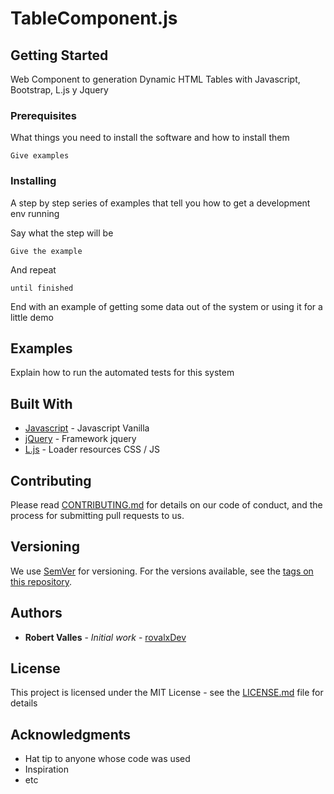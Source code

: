 # TableComponent.js

## Getting Started

Web Component to generation Dynamic HTML Tables with Javascript, Bootstrap, L.js y Jquery

### Prerequisites

What things you need to install the software and how to install them

```
Give examples
```

### Installing

A step by step series of examples that tell you how to get a development env running

Say what the step will be

```
Give the example
```

And repeat

```
until finished
```

End with an example of getting some data out of the system or using it for a little demo

## Examples

Explain how to run the automated tests for this system

## Built With

* [Javascript](http://javascript.js) - Javascript Vanilla
* [jQuery](https://jquery.org/) - Framework jquery
* [L.js](https://l.js) - Loader resources CSS / JS

## Contributing

Please read [CONTRIBUTING.md](https://gist.github.com/PurpleBooth/b24679402957c63ec426) for details on our code of conduct, and the process for submitting pull requests to us.

## Versioning

We use [SemVer](http://semver.org/) for versioning. For the versions available, see the [tags on this repository](https://github.com/your/project/tags). 

## Authors

* **Robert Valles** - *Initial work* - [rovalxDev](https://github.com/rovalxDev)

## License

This project is licensed under the MIT License - see the [LICENSE.md](LICENSE.md) file for details

## Acknowledgments

* Hat tip to anyone whose code was used
* Inspiration
* etc

